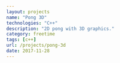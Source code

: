 ```yaml
---
layout: projects
name: "Pong 3D"
technologies: "C++"
description: "2D pong with 3D graphics."
category: freetime
tags: [c++]
url: /projects/pong-3d
date: 2017-11-28
---
```

